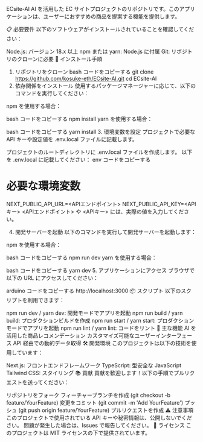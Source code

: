 ECsite-AI
AI を活用した EC サイトプロジェクトのリポジトリです。このアプリケーションは、ユーザーにおすすめの商品を提案する機能を提供します。

📋 必要要件
以下のソフトウェアがインストールされていることを確認してください：

Node.js: バージョン 18.x 以上
npm または yarn: Node.js に付属
Git: リポジトリのクローンに必要
🚀 インストール手順
1. リポジトリをクローン
bash
コードをコピーする
git clone https://github.com/kosuke-eth/ECsite-AI.git
cd ECsite-AI
2. 依存関係をインストール
使用するパッケージマネージャーに応じて、以下のコマンドを実行してください：

npm を使用する場合：

bash
コードをコピーする
npm install
yarn を使用する場合：

bash
コードをコピーする
yarn install
3. 環境変数を設定
プロジェクトで必要な API キーや設定値を .env.local ファイルに記載します。

プロジェクトのルートディレクトリに .env.local ファイルを作成します。
以下を .env.local に記載してください：
env
コードをコピーする
# 必要な環境変数
NEXT_PUBLIC_API_URL=<APIエンドポイント>
NEXT_PUBLIC_API_KEY=<APIキー>
<APIエンドポイント> や <APIキー> には、実際の値を入力してください。

4. 開発サーバーを起動
以下のコマンドを実行して開発サーバーを起動します：

npm を使用する場合：

bash
コードをコピーする
npm run dev
yarn を使用する場合：

bash
コードをコピーする
yarn dev
5. アプリケーションにアクセス
ブラウザで以下の URL にアクセスしてください：

arduino
コードをコピーする
http://localhost:3000
📦 スクリプト
以下のスクリプトを利用できます：

npm run dev / yarn dev: 開発モードでアプリを起動
npm run build / yarn build: プロダクションビルドを作成
npm run start / yarn start: プロダクションモードでアプリを起動
npm run lint / yarn lint: コードをリント
🌟 主な機能
AI を活用した商品レコメンデーション
カスタマイズ可能なユーザーインターフェース
API 経由での動的データ取得
🛠️ 開発環境
このプロジェクトは以下の技術を使用しています：

Next.js: フロントエンドフレームワーク
TypeScript: 型安全な JavaScript
Tailwind CSS: スタイリング
📚 貢献
貢献を歓迎します！以下の手順でプルリクエストを送ってください：

リポジトリをフォーク
フィーチャーブランチを作成 (git checkout -b feature/YourFeature)
変更をコミット (git commit -m 'Add YourFeature')
プッシュ (git push origin feature/YourFeature)
プルリクエストを作成
⚠️ 注意事項
このプロジェクトで使用されている API キーや秘密情報は、公開しないでください。
問題が発生した場合は、Issues で報告してください。
📄 ライセンス
このプロジェクトは MIT ライセンスの下で提供されています。
